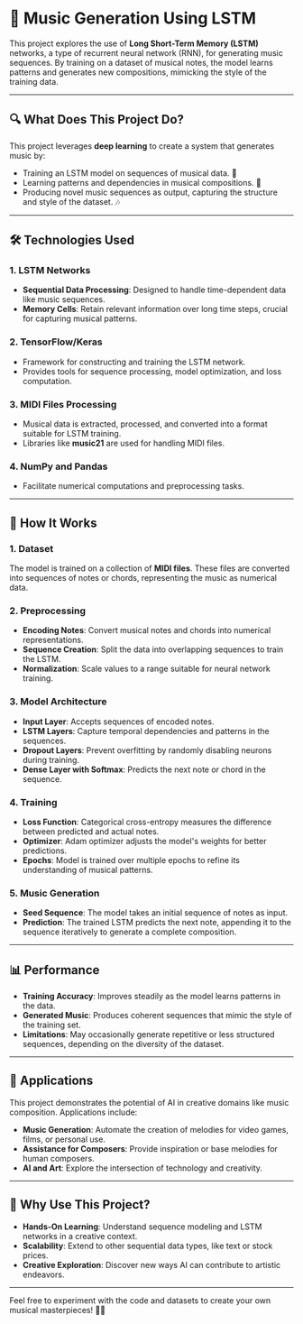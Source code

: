 # 🎵 Music Generation Using LSTM  

This project explores the use of **Long Short-Term Memory (LSTM)** networks, a type of recurrent neural network (RNN), for generating music sequences. By training on a dataset of musical notes, the model learns patterns and generates new compositions, mimicking the style of the training data.  

---

## 🔍 What Does This Project Do?  

This project leverages **deep learning** to create a system that generates music by:  
- Training an LSTM model on sequences of musical data. 🎼  
- Learning patterns and dependencies in musical compositions. 🎹  
- Producing novel music sequences as output, capturing the structure and style of the dataset. 🎶  

---

## 🛠️ Technologies Used  

### 1. **LSTM Networks**  
- **Sequential Data Processing**: Designed to handle time-dependent data like music sequences.  
- **Memory Cells**: Retain relevant information over long time steps, crucial for capturing musical patterns.  

### 2. **TensorFlow/Keras**  
- Framework for constructing and training the LSTM network.  
- Provides tools for sequence processing, model optimization, and loss computation.  

### 3. **MIDI Files Processing**  
- Musical data is extracted, processed, and converted into a format suitable for LSTM training.  
- Libraries like **music21** are used for handling MIDI files.  

### 4. **NumPy and Pandas**  
- Facilitate numerical computations and preprocessing tasks.  

---

## 🔧 How It Works  

### 1. Dataset  
The model is trained on a collection of **MIDI files**. These files are converted into sequences of notes or chords, representing the music as numerical data.  

### 2. Preprocessing  
- **Encoding Notes**: Convert musical notes and chords into numerical representations.  
- **Sequence Creation**: Split the data into overlapping sequences to train the LSTM.  
- **Normalization**: Scale values to a range suitable for neural network training.  

### 3. Model Architecture  
- **Input Layer**: Accepts sequences of encoded notes.  
- **LSTM Layers**: Capture temporal dependencies and patterns in the sequences.  
- **Dropout Layers**: Prevent overfitting by randomly disabling neurons during training.  
- **Dense Layer with Softmax**: Predicts the next note or chord in the sequence.  

### 4. Training  
- **Loss Function**: Categorical cross-entropy measures the difference between predicted and actual notes.  
- **Optimizer**: Adam optimizer adjusts the model's weights for better predictions.  
- **Epochs**: Model is trained over multiple epochs to refine its understanding of musical patterns.  

### 5. Music Generation  
- **Seed Sequence**: The model takes an initial sequence of notes as input.  
- **Prediction**: The trained LSTM predicts the next note, appending it to the sequence iteratively to generate a complete composition.  

---

## 📊 Performance  

- **Training Accuracy**: Improves steadily as the model learns patterns in the data.  
- **Generated Music**: Produces coherent sequences that mimic the style of the training set.  
- **Limitations**: May occasionally generate repetitive or less structured sequences, depending on the diversity of the dataset.  

---

## 🎯 Applications  

This project demonstrates the potential of AI in creative domains like music composition. Applications include:  
- **Music Generation**: Automate the creation of melodies for video games, films, or personal use.  
- **Assistance for Composers**: Provide inspiration or base melodies for human composers.  
- **AI and Art**: Explore the intersection of technology and creativity.  

---

## 🌟 Why Use This Project?  

- **Hands-On Learning**: Understand sequence modeling and LSTM networks in a creative context.  
- **Scalability**: Extend to other sequential data types, like text or stock prices.  
- **Creative Exploration**: Discover new ways AI can contribute to artistic endeavors.  

---  

Feel free to experiment with the code and datasets to create your own musical masterpieces! 🎵🚀  
